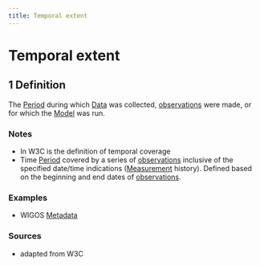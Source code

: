 ```yaml
---
title: Temporal extent
---
```


# Temporal extent

## 1 Definition

The [Period](../period) during which [Data](../data) was collected, [observations](../observation) were made, or for which the [Model](../model) was run. 

### Notes 
- In W3C is the definition of temporal coverage 
- Time [Period](../period) covered by a series of [observations](../observation) inclusive of the specified date/time indications ([Measurement](../measurement) history). Defined based on the beginning and end dates of [observations](../observation).

### Examples 
- WIGOS [Metadata](../metadata) 

### Sources
- adapted from W3C 